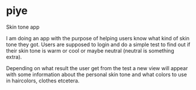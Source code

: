 # piye
Skin tone app


I am doing an app with the purpose of helping users know what kind of skin tone they got. Users are supposed to login and do a simple test
to find out if their skin tone is warm or cool or maybe neutral (neutral is something extra).

Depending on what result the user get from the test a new view will appear with some information about the personal skin tone and what colors to
use in haircolors, clothes etcetera.
